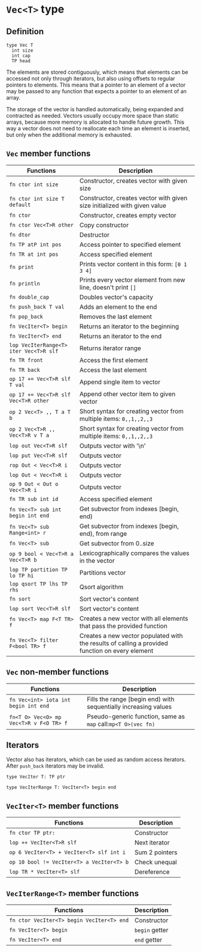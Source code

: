 # `Vec<T>` type

## Definition

```zh
type Vec T
  int size
  int cap
  TP head
```

The elements are stored contiguously, which means that elements can be accessed not only through iterators, but also using offsets to regular pointers to elements. This means that a pointer to an element of a vector may be passed to any function that expects a pointer to an element of an array.

The storage of the vector is handled automatically, being expanded and contracted as needed. Vectors usually occupy more space than static arrays, because more memory is allocated to handle future growth. This way a vector does not need to reallocate each time an element is inserted, but only when the additional memory is exhausted.

## `Vec` member functions

| Functions                              | Description                                                                                     |
| -------------------------------------- | ----------------------------------------------------------------------------------------------- |
| `fn ctor int size`                     | Constructor, creates vector with given size                                                     |
| `fn ctor int size T default`           | Constructor, creates vector with given size initialized with given value                        |
| `fn ctor`                              | Constructor, creates empty vector                                                               |
| `fn ctor Vec<T>R other`                | Copy constructor                                                                                |
| `fn dtor`                              | Destructor                                                                                      |
| `fn TP atP int pos`                    | Access pointer to specified element                                                             |
| `fn TR at int pos`                     | Access specified element                                                                        |
| `fn print`                             | Prints vector content in this form: `[0 1 3 4]`                                                 |
| `fn println`                           | Prints every vector element from new line, doesn't print `[]`                                   |
| `fn double_cap`                        | Doubles vector's capacity                                                                       |
| `fn push_back T val`                   | Adds an element to the end                                                                      |
| `fn pop_back`                          | Removes the last element                                                                        |
| `fn VecIter<T> begin`                  | Returns an iterator to the beginning                                                            |
| `fn VecIter<T> end`                    | Returns an iterator to the end                                                                  |
| `lop VecIterRange<T> iter Vec<T>R slf` | Returns iterator range                                                                          |
| `fn TR front`                          | Access the first element                                                                        |
| `fn TR back`                           | Access the last element                                                                         |
| `op 17 += Vec<T>R slf T val`           | Append single item to vector                                                                    |
| `op 17 += Vec<T>R slf Vec<T>R other`   | Append other vector item to given vector                                                        |
| `op 2 Vec<T> ,, T a T b`               | Short syntax for creating vector from multiple items: `0,,1,,2,,3`                              |
| `op 2 Vec<T>R ,, Vec<T>R v T a`        | Short syntax for creating vector from multiple items: `0,,1,,2,,3`                              |
| `lop out Vec<T>R slf`                  | Outputs vector with '\n'                                                                        |
| `lop put Vec<T>R slf`                  | Outputs vector                                                                                  |
| `rop Out < Vec<T>R i`                  | Outputs vector                                                                                  |
| `lop Out < Vec<T>R i`                  | Outputs vector                                                                                  |
| `op 9 Out < Out o Vec<T>R i`           | Outputs vector                                                                                  |
| `fn TR sub int id`                     | Access specified element                                                                        |
| `fn Vec<T> sub int begin int end`      | Get subvector from indexes [begin, end)                                                         |
| `fn Vec<T> sub Range<int> r`           | Get subvector from indexes [begin, end), from range                                             |
| `fn Vec<T> sub`                        | Get subvector from 0..size                                                                      |
| `op 9 bool < Vec<T>R a Vec<T>R b`      | Lexicographically compares the values in the vector                                             |
| `lop TP partition TP lo TP hi`         | Partitions vector                                                                               |
| `lop qsort TP lhs TP rhs`              | Qsort algorithm                                                                                 |
| `fn sort`                              | Sort vector's content                                                                           |
| `lop sort Vec<T>R slf`                 | Sort vector's content                                                                           |
| `fn Vec<T> map F<T TR> f`              | Creates a new vector with all elements that pass the provided function                          |
| `fn Vec<T> filter F<bool TR> f`        | Creates a new vector populated with the results of calling a provided function on every element |

## `Vec` non-member functions

| Functions                               | Description                                                     |
| --------------------------------------- | --------------------------------------------------------------- |
| `fn Vec<int> iota int begin int end`    | Fills the range [begin end) with sequentially increasing values |
| `fn<T O> Vec<O> mp Vec<T>R v F<O TR> f` | Pseudo-generic function, same as `map` call:`mp<T O>(vec fn)`   |

## Iterators

Vector also has iterators, which can be used as random access iterators. After `push_back` iterators may be invalid.

```zh
type VecIter T: TP ptr
```

```zh
type VecIterRange T: VecIter<T> begin end
```

## `VecIter<T>` member functions

| Functions                                 | Description    |
| ----------------------------------------- | -------------- |
| `fn ctor TP ptr:`                         | Constructor    |
| `lop ++ VecIter<T>R slf`                  | Next iterator  |
| `op 6 VecIter<T> + VecIter<T> slf int i`  | Sum 2 pointers |
| `op 10 bool != VecIter<T> a VecIter<T> b` | Check unequal  |
| `lop TR * VecIter<T> slf`                 | Dereference    |

## `VecIterRange<T>` member functions

| Functions                                 | Description    |
| ----------------------------------------- | -------------- |
| `fn ctor VecIter<T> begin VecIter<T> end` | Constructor    |
| `fn VecIter<T> begin`                     | `begin` getter |
| `fn VecIter<T> end`                       | `end` getter   |
